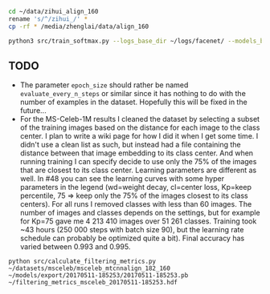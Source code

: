 
```bash 
cd ~/data/zihui_align_160
rename 's/^/zihui_/' *
cp -rf * /media/zhenglai/data/align_160
```

```bash 
python3 src/train_softmax.py --logs_base_dir ~/logs/facenet/ --models_base_dir ~/models/facenet/ --data_dir /media/zhenglai/data/align_160 --image_size 160 --model_def models.inception_resnet_v1 --lfw_dir /home/zhenglai/datasets/lfw/lfw_mtcnnpy_160_margin_0 --optimizer RMSPROP --learning_rate -1 --max_nrof_epochs 80 --keep_probability 0.8 --random_crop --random_flip --learning_rate_schedule_file data/learning_rate_schedule_classifier_msceleb.txt --weight_decay 5e-5 --center_loss_factor 1e-2 --center_loss_alfa 0.9 --batch_size 50
```

## TODO

- The parameter `epoch_size` should rather be named `evaluate_every_n_steps` or similar since it has nothing to do with the number of examples in the dataset. Hopefully this will be fixed in the future...
- For the MS-Celeb-1M results I cleaned the dataset by selecting a subset of the training images based on the distance for each image to the class center. I plan to write a wiki page for how I did it when I get some time. I didn't use a clean list as such, but instead had a file containing the distance between that image embedding to its class center. And when running training I can specify decide to use only the 75% of the images that are closest to its class center.
Learning parameters are different as well. In #48 you can see the learning curves with some hyper parameters in the legend (wd=weight decay, cl=center loss, Kp=keep percentile, 75 => keep only the 75% of the images closest to its class centers). For all runs I removed classes with less than 60 images.
The number of images and classes depends on the settings, but for example for Kp=75 gave me 4 213 410 images over 51 261 classes. Training took ~43 hours (250 000 steps with batch size 90), but the learning rate schedule can probably be optimized quite a bit). Final accuracy has varied between 0.993 and 0.995.

```
python src/calculate_filtering_metrics.py ~/datasets/msceleb/msceleb_mtcnnalign_182_160 ~/models/export/20170511-185253/20170511-185253.pb ~/filtering_metrics_msceleb_20170511-185253.hdf
``` 